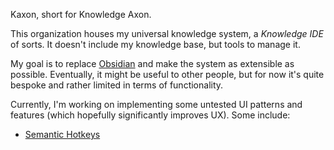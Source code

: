 Kaxon, short for Knowledge Axon.

This organization houses my universal knowledge system, a _Knowledge IDE_ of sorts. It doesn't include my knowledge base, but tools to manage it.

My goal is to replace [Obsidian](https://obsidian.md) and make the system as extensible as possible. Eventually, it might be useful to other people, but for now it's quite bespoke and rather limited in terms of functionality.

Currently, I'm working on implementing some untested UI patterns and features (which hopefully significantly improves UX). Some include:
  - [Semantic Hotkeys](https://github.com/semantic-hotkeys)
